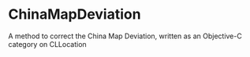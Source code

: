 ChinaMapDeviation
=================

A method to correct the China Map Deviation, written as an Objective-C category on CLLocation
